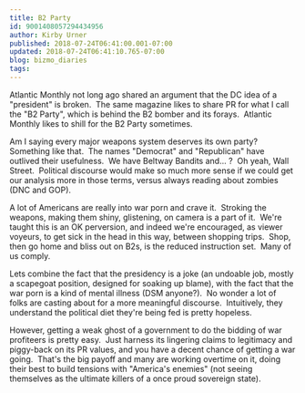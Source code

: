 ```yaml
---
title: B2 Party
id: 9001408057294434956
author: Kirby Urner
published: 2018-07-24T06:41:00.001-07:00
updated: 2018-07-24T06:41:10.765-07:00
blog: bizmo_diaries
tags: 
---
```


Atlantic Monthly not long ago shared an argument that the DC idea of a "president" is broken.  The same magazine likes to share PR for what I call the "B2 Party", which is behind the B2 bomber and its forays.  Atlantic Monthly likes to shill for the B2 Party sometimes.

Am I saying every major weapons system deserves its own party?  Something like that.  The names "Democrat" and "Republican" have outlived their usefulness.  We have Beltway Bandits and... ?  Oh yeah, Wall Street.  Political discourse would make so much more sense if we could get our analysis more in those terms, versus always reading about zombies (DNC and GOP).

A lot of Americans are really into war porn and crave it.  Stroking the weapons, making them shiny, glistening, on camera is a part of it.  We're taught this is an OK perversion, and indeed we're encouraged, as viewer voyeurs, to get sick in the head in this way, between shopping trips.  Shop, then go home and bliss out on B2s, is the reduced instruction set.  Many of us comply.

Lets combine the fact that the presidency is a joke (an undoable job, mostly a scapegoat position, designed for soaking up blame), with the fact that the war porn is a kind of mental illness (DSM anyone?).  No wonder a lot of folks are casting about for a more meaningful discourse.  Intuitively, they understand the political diet they're being fed is pretty hopeless.

However, getting a weak ghost of a government to do the bidding of war profiteers is pretty easy.  Just harness its lingering claims to legitimacy and piggy-back on its PR values, and you have a decent chance of getting a war going.  That's the big payoff and many are working overtime on it, doing their best to build tensions with "America's enemies" (not seeing themselves as the ultimate killers of a once proud sovereign state).